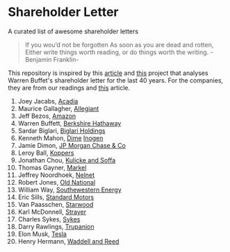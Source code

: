 # Shareholder Letter
A curated list of awesome shareholder letters

>If you wou’d not be forgotten
>As soon as you are dead and rotten,
>Either write things worth reading,
>or do things worth the writing.
> -Benjamin Franklin-

This repository is inspired by this [article](https://mondaynote.com/bezos-a-ceo-who-can-write-2f368ee36599 "Bezos : A CEO who can write") and [this](https://github.com/susanli2016/Data-Analysis-with-R/blob/master/buffet-letters.Rmd) project that analyses Warren Buffet's shareholder letter for the last 40 years. For the companies, they are from our readings and [this](https://www.toptal.com/finance/equity-research-analysts/best-shareholder-letters) article.

1. Joey Jacabs, [Acadia](https://www.acadiarealty.com/investors)
2. Maurice Gallagher, [Allegiant](http://ir.allegiantair.com/phoenix.zhtml?c=197578&p=irol-reportsannual)
3. Jeff Bezos, [Amazon](https://www.google.com "Amazon's Shareholder Letter")
4. Warren Buffett, [Berkshire Hathaway](http://www.berkshirehathaway.com/letters/letters.html "Berkshire Hathaway's Shareholder Letter")
5. Sardar Biglari, [Biglari Holdings](http://www.biglariholdings.com/letters.htm)
6. Kenneth Mahon, [Dime](http://investors.dime.com/Presentations)
[Inogen](http://investor.sykes.com/company/investors/financial-reports-and-filings/annual-reports/default.aspx)
7. Jamie Dimon, [JP Morgan Chase & Co](https://www.jpmorganchase.com/corporate/investor-relations/annual-report-proxy.htm)
8. Leroy Ball, [Koppers](http://investors.koppers.com/phoenix.zhtml?c=194019&p=irol-irhome)
9. Jonathan Chou, [Kulicke and Soffa](https://investor.kns.com/financial-information/annual-reports)
10. Thomas Gayner, [Markel](http://www.markelcorp.com/investor-relations)
11. Jeffrey Noordhoek, [Nelnet](http://www.nelnetinvestors.com/financial-information/annual-reports/default.aspx)
12. Robert Jones, [Old National](http://ir.oldnational.com/Docs)
13. William Way, [Southewestern Energy](https://www.swn.com/investors/pages/annualreports.aspx)
14. Eric Sills, [Standard Motors](http://www.annualreports.co.uk/Company/standard-motor-products-inc)
15. Van Paasschen, [Starwood](http://ir.starwoodpropertytrust.com/financials/annual-reports/default.aspx)
16. Karl McDonnell, [Strayer](http://www.strayereducation.com/annuals.cfm)
17. Charles Sykes, [Sykes](http://investor.sykes.com/company/investors/financial-reports-and-filings/annual-reports/default.aspx)
18. Darry Rawlings, [Trupanion](http://investors.trupanion.com/resources/Shareholder-Letters/default.aspx)
19. Elon Musk, [Tesla](http://ir.tesla.com/downloads.cfm?NumberPerPage=50&Year=&SortOrder=FileDate+Descending "Tesla's Shareholder letter")
20. Henry Hermann, [Waddell and Reed](http://ir.waddell.com/FinancialDocs)









